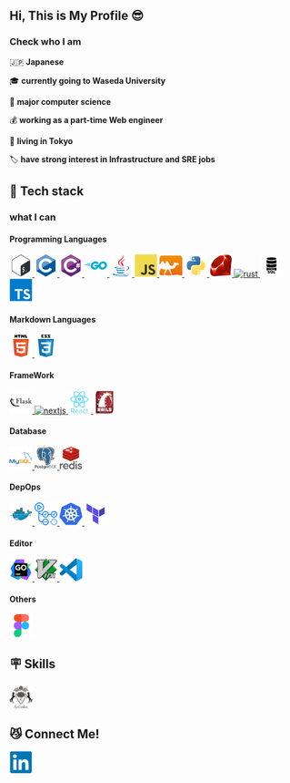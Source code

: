 <!-- Header -->
## Hi, This is My Profile 😎

<!-- mini-profile -->
### Check who I am
🇯🇵 **Japanese**

🎓 **currently going to Waseda University**

🔎 **major computer science**

💰 **working as a part-time Web engineer**

🌇 **living in Tokyo**

🏷 **have strong interest in Infrastructure and SRE jobs**


## 🧢 Tech stack

<!-- Tech Stack -->
### what I can
#### Programming Languages
<!-- Bash -->
<a href="https://www.gnu.org/software/bash/manual/bash.html" target="_blank" rel="noreferrer">
  <img src="https://raw.githubusercontent.com/devicons/devicon/master/icons/bash/bash-original.svg" alt="bash" width="40" height="40"/>
</a>
<!-- C -->
<a href="https://www.cprogramming.com/" target="_blank" rel="noreferrer">
  <img src="https://raw.githubusercontent.com/devicons/devicon/master/icons/c/c-original.svg" alt="c" width="40" height="40"/>
</a>
<!-- C# -->
<a href="https://learn.microsoft.com/en-us/dotnet/csharp/" target="_blank" rel="noreferrer">
  <img src="https://raw.githubusercontent.com/devicons/devicon/master/icons/csharp/csharp-original.svg" alt="csharp" width="40" height="40"/>
</a>
<!-- Go -->
<a href="https://go.dev/" target="_blank" rel="noreferrer">
  <img src="https://raw.githubusercontent.com/devicons/devicon/master/icons/go/go-original-wordmark.svg" alt="go" width="40" height="40"/>
</a>
<!-- Java -->
<a href="https://www.java.com/en" target="_blank" rel="noreferrer">
  <img src="https://raw.githubusercontent.com/devicons/devicon/master/icons/java/java-original.svg" alt="java" width="40" height="40"/>
</a>
<!-- JavaScript -->
<a href="https://developer.mozilla.org/en-US/docs/Web/JavaScript" target="_blank" rel="noreferrer">
  <img src="https://raw.githubusercontent.com/devicons/devicon/master/icons/javascript/javascript-original.svg" alt="javascript" width="40" height="40"/>
</a>
<!-- Ocaml -->
<a href="https://v2.ocaml.org/docs/" target="_blank" rel="noreferrer">
  <img src="https://raw.githubusercontent.com/devicons/devicon/master/icons/ocaml/ocaml-original.svg" alt="ocaml" width="40" height="40"/>
</a>
<!-- Python -->
<a href="https://www.python.org" target="_blank" rel="noreferrer">
  <img src="https://raw.githubusercontent.com/devicons/devicon/master/icons/python/python-original.svg" alt="python" width="40" height="40"/>
</a>
<!-- Ruby -->
<a href="https://www.ruby-lang.org/en/" target="_blank" rel="noreferrer">
  <img src="https://raw.githubusercontent.com/devicons/devicon/master/icons/ruby/ruby-original.svg" alt="ruby" width="40" height="40"/>
</a> 
<!-- Rust -->
<a href="https://www.rust-lang.org" target="_blank" rel="noreferrer">
  <img src="https://www.rust-lang.org/static/images/rust-logo-blk.svg" alt="rust" width="40" height="40"/>
</a>
<!-- SQL -->
<a href="" target="_blank" rel="noreferrer">
  <img src="./images/sql.jpeg" alt="rust" width="40" height="40"/>
</a> 
<!-- TypeScript -->
<a href="https://www.typescriptlang.org/" target="_blank" rel="noreferrer">
  <img src="https://raw.githubusercontent.com/devicons/devicon/master/icons/typescript/typescript-original.svg" alt="typescript" width="40" height="40"/>
</a>


#### Markdown Languages
<!-- HTML -->
<a href="https://www.w3.org/html/" target="_blank" rel="noreferrer">
  <img src="https://raw.githubusercontent.com/devicons/devicon/master/icons/html5/html5-original-wordmark.svg" alt="html5" width="40" height="40"/>
</a> 
<!-- CSS -->
<a href="https://www.w3schools.com/css/" target="_blank" rel="noreferrer">
  <img src="https://raw.githubusercontent.com/devicons/devicon/master/icons/css3/css3-original-wordmark.svg" alt="css3" width="40" height="40"/>
</a> 


#### FrameWork
<!-- Flask -->    
<a href="https://flask.palletsprojects.com/en/3.0.x/" target="_blank" rel="noreferrer">
  <img src="https://raw.githubusercontent.com/devicons/devicon/master/icons/flask/flask-original-wordmark.svg" alt="flask" width="40" height="40"/>
</a>
<!-- Next.js -->    
<a href="https://nextjs.org/" target="_blank" rel="noreferrer">
  <img src="https://cdn.worldvectorlogo.com/logos/nextjs-2.svg" alt="nextjs" width="40" height="40"/>
</a>
<!-- React -->
<a href="https://reactjs.org/" target="_blank" rel="noreferrer">
  <img src="https://raw.githubusercontent.com/devicons/devicon/master/icons/react/react-original-wordmark.svg" alt="react" width="40" height="40"/>
</a>
<!-- Rails -->
<a href="https://rubyonrails.org" target="_blank" rel="noreferrer">
  <img src="https://raw.githubusercontent.com/devicons/devicon/master/icons/rails/rails-original-wordmark.svg" alt="rails" width="40" height="40"/>
</a>


<!-- Database -->
#### Database
<!-- MySQL -->
<a href="https://www.mysql.com/" target="_blank" rel="noreferrer">
  <img src="https://raw.githubusercontent.com/devicons/devicon/master/icons/mysql/mysql-original-wordmark.svg" alt="mysql" width="40" height="40"/>
</a> 
<!-- PostgreSQL -->
<a href="https://www.postgresql.org" target="_blank" rel="noreferrer">
  <img src="https://raw.githubusercontent.com/devicons/devicon/master/icons/postgresql/postgresql-original-wordmark.svg" alt="postgresql" width="40" height="40"/>
</a>
<!-- Redis -->
<a href="https://redis.io" target="_blank" rel="noreferrer">
  <img src="https://raw.githubusercontent.com/devicons/devicon/master/icons/redis/redis-original-wordmark.svg" alt="redis" width="40" height="40"/>
</a>


#### DepOps
<!-- Docker -->
<a href="https://www.docker.com/" target="_blank" rel="noreferrer">
  <img src="https://raw.githubusercontent.com/devicons/devicon/master/icons/docker/docker-original.svg" alt="docker" width="40" height="40"/>
</a>

<!-- GitHub Actions -->
<a href="https://docs.github.com/en/actions" target="_blank" rel="noreferrer">
  <img src="https://raw.githubusercontent.com/devicons/devicon/master/icons/githubactions/githubactions-original.svg" alt="githubactions" width="40" height="40"/>
</a>
<!-- Kubernetes -->
<a href="https://kubernetes.io/docs/home/" target="_blank" rel="noreferrer">
  <img src="https://raw.githubusercontent.com/devicons/devicon/master/icons/kubernetes/kubernetes-original.svg" alt="kubernetes" width="40" height="40"/>
</a>
<!-- Terraform -->
<a href="https://developer.hashicorp.com/terraform/docs" target="_blank" rel="noreferrer">
  <img src="https://raw.githubusercontent.com/devicons/devicon/master/icons/terraform/terraform-original.svg" alt="terraform" width="40" height="40"/>
</a>

#### Editor
<!-- GoLand -->
<a href="https://www.jetbrains.com/go/" target="_blank" rel="noreferrer">
  <img src="https://raw.githubusercontent.com/devicons/devicon/master/icons/goland/goland-original.svg" alt="goland" width="40" height="40"/>
</a>
<!-- Vim -->
<a href="https://www.vim.org/docs.php" target="_blank" rel="noreferrer">
  <img src="https://raw.githubusercontent.com/devicons/devicon/master/icons/vim/vim-original.svg" alt="vim" width="40" height="40"/>
</a>
<!-- VSCode -->
<a href="https://code.visualstudio.com/" target="_blank" rel="noreferrer">
  <img src="https://raw.githubusercontent.com/devicons/devicon/master/icons/vscode/vscode-original.svg" alt="vscode" width="40" height="40"/>
</a>



#### Others
<!-- Figma -->
<a href="https://www.figma.com/" target="_blank" rel="noreferrer">
  <img src="https://raw.githubusercontent.com/devicons/devicon/master/icons/figma/figma-original.svg" alt="figma" width="40" height="40"/>
</a>


## 🪧 Skills
<!-- AtCoder-->
<a href="https://atcoder.jp/users/kaitokimura" target="_blank" rel="noreferrer">
  <img src="./images/atcoder.svg" alt="atcoder" width="40" height="40"/>
</a>


## 😼 Connect Me!
<!-- LinkedIn -->
<a href="https://www.linkedin.com/in/kaito-kimura-03b88b21a/" target="blank">
  <img src="https://raw.githubusercontent.com/devicons/devicon/master/icons/linkedin/linkedin-original.svg" alt="linkedin" height="40" width="40" />
</a>
